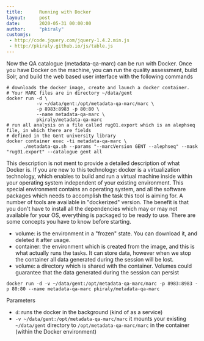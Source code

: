 ```yaml
---
title:      Running with Docker
layout:     post
date:       2020-05-31 00:00:00
author:     "pkiraly"
customjs:
 - http://code.jquery.com/jquery-1.4.2.min.js
 - http://pkiraly.github.io/js/table.js
---
```


Now the QA catalogue (metadata-qa-marc) can be run with Docker. Once you have Docker on the machine, 
you can run the quality assessment, build Solr, and build the web based user interface with the following commands

```
# downloads the docker image, create and launch a docker container.
# Your MARC files are in directory ~/data/gent
docker run -d \
           -v ~/data/gent:/opt/metadata-qa-marc/marc \
           -p 8983:8983 -p 80:80 \
           --name metadata-qa-marc \
           pkiraly/metadata-qa-marc
# run all analysis on a file called rug01.export which is an alephseq file, in which there are fields
# defined in the Gent university library
docker container exec -ti metadata-qa-marc \
      ./metadata-qa.sh --params "--marcVersion GENT --alephseq" --mask "rug01.export" --catalogue gent all
```
<!-- more -->

This description is not ment to provide a detailed description of what Docker is. If you are new to this technology: docker
is a virtualization technology, which enables to build and run a virtual machine inside within your operating system 
independent of your existing environment. This special environment contains an operating system, and all the software
packages which needs to accomplish the task this tool is aiming for. A number of tools are available in "dockerized"
version. The benefit is that you don't have to install all the dependencies which may or may not available for your
OS, everything is packaged to be ready to use. There are some concepts you have to know before starting.

* volume: is the environment in a "frozen" state. You can download it, and deleted it after usage.
* container: the environment which is created from the image, and this is what actually runs the tasks. It can store data,
however when we stop the container all data generated during the session will be lost.
* volume: a directory which is shared with the container. Volumes could guarantee that the data generated during the session
can persist


```
docker run -d -v ~/data/gent:/opt/metadata-qa-marc/marc -p 8983:8983 -p 80:80 --name metadata-qa-marc pkiraly/metadata-qa-marc
```

Parameters
 * `d`: runs the docker in the background (kind of as a service)
 * `-v ~/data/gent:/opt/metadata-qa-marc/marc` it mounts your existing `~/data/gent` directory 
 to `/opt/metadata-qa-marc/marc` in the container (within the Docker environment)
